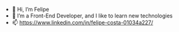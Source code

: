 - 👋 Hi, I’m Felipe
- 👀 I’m a Front-End Developer, and I like to learn new technologies
- 📫 https://www.linkedin.com/in/felipe-costa-01034a227/

<!---
FehCosta/FehCosta is a ✨ special ✨ repository because its `README.md` (this file) appears on your GitHub profile.
You can click the Preview link to take a look at your changes.
--->
